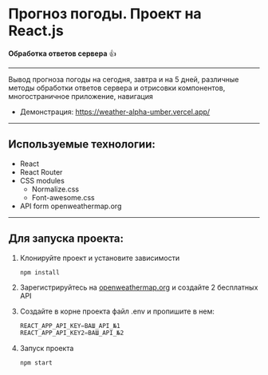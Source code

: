 # Прогноз погоды. Проект на React.js
**Обработка ответов сервера** 👍
___
Вывод прогноза погоды на сегодня, завтра и на 5 дней, различные методы обработки ответов сервера и отрисовки компонентов, многостраничное приложение, навигация
+ Демонстрация: https://weather-alpha-umber.vercel.app/
___
## Используемые технологии:
+ React
+ React Router
+ CSS modules
    + Normalize.css
    + Font-awesome.css
+ API form openweathermap.org
___
## Для запуска проекта:
1. Клонируйте проект и установите зависимости

   `npm install`
3. Зарегистрируйтесь на [openweathermap.org](https://openweathermap.org/) и создайте 2 бесплатных API
4. Создайте в корне проекта файл .env и пропишите в нем:
   ```javascript
   REACT_APP_API_KEY=ВАШ_API_№1
   REACT_APP_API_KEY2=ВАШ_API_№2
   ```
5. Запуск проекта

   `npm start`
